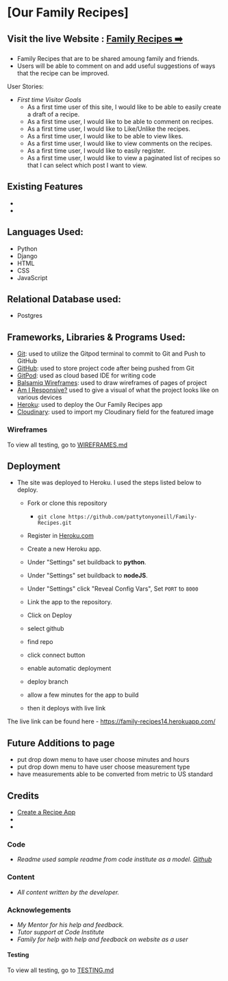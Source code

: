 # [Our Family Recipes]
## Visit the live Website : **[Family Recipes :arrow_right:](https://family-recipes14.herokuapp.com/)**
- Family Recipes that are to be shared amoung family and friends.
- Users will be able to comment on and add useful suggestions of ways that the recipe can be improved.

User Stories:
- _First time Visitor Goals_
  - As a first time user of this site, I would like to be able to easily create a draft of a recipe.
  - As a first time user, I would like to be able to comment on recipes.
  - As a first time user, I would like to Like/Unlike the recipes.
  - As a first time user, I would like to be able to view likes.
  - As a first time user, I would like to view comments on the recipes.
  - As a first time user, I would like to easily register.
  - As a first time user, I would like to view a paginated list of recipes so that I can select which post I want to view.

## Existing Features
- 
-

## Languages Used:

- Python
- Django
- HTML
- CSS
- JavaScript

## Relational Database used:

- Postgres

## Frameworks, Libraries & Programs Used:

- [Git](https://git-scm.com): used to utilize the Gitpod terminal to commit to Git and Push to GitHub
- [GitHub](https://github.com/): used to store project code after being pushed from Git
- [GitPod](https://gitpod.io/): used as cloud based IDE for writing code
- [Balsamiq Wireframes](https://balsamiq.com/):  used to draw wireframes of pages of project
- [Am I Responsive?](http://ami.responsivedesign.is/) used to give a visual of what the project looks like on various devices
- [Heroku](https://heroku.com): used to deploy the Our Family Recipes app
- [Cloudinary](https://cloudinary.com/): used to import my Cloudinary field for the featured image

### Wireframes
To view all testing, go to [WIREFRAMES.md](WIREFRAMES.md)

## Deployment

- The site was deployed to Heroku. I used the steps listed below to deploy. 
  -  Fork or clone this repository
      -  `git clone https://github.com/pattytonyoneill/Family-Recipes.git`
  -  Register in [Heroku.com](https://www.heroku.com)
  
  -  Create a new Heroku app. 
  -  Under "Settings" set buildback to **python**.
  -  Under "Settings" set buildback to **nodeJS**.
  -  Under "Settings" click "Reveal Config Vars", Set `PORT` to `8000`
  -  Link the app to the repository.
  -  Click on Deploy
    -  select github
    -  find repo
    -  click connect button
    -  enable automatic deployment
    -  deploy branch
    -  allow a few minutes for the app to build
    -  then it deploys with live link

The live link can be found here - https://family-recipes14.herokuapp.com/

## Future Additions to page
- put drop down menu to have user choose minutes and hours
- put drop down menu to have user choose measurement type
- have measurements able to be converted from metric to US standard

## Credits
-  [Create a Recipe App](https://engineertodeveloper.com/getting-started-with-django-forms-create-a-recipe-app/)
-  []()
-  []()

### Code
- _Readme used sample readme from code institute as a model. [Github](https://github.com/Code-Institute-Solutions/readme-template/blob/master/README.md)_

### Content
- _All content written by the developer._

### Acknowlegements
- _My Mentor for his help and feedback._
- _Tutor support at Code Institute_
- _Family for help with help and feedback on website as a user_

#### Testing

To view all testing, go to [TESTING.md](TESTING.md)
